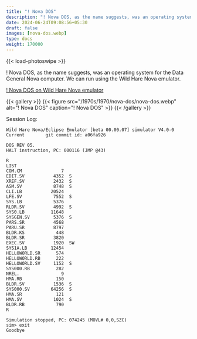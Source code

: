 ```yaml
---
title: "! Nova DOS"
description: "! Nova DOS, as the name suggests, was an operating system for the Data General Nova computer."
date: 2024-06-24T09:08:56+05:30
draft: false
images: [nova-dos.webp]
type: docs
weight: 170000
---
```


{{< load-photoswipe >}}

! Nova DOS, as the name suggests, was an operating system for the Data General Nova computer. We can run using the Wild Hare Nova emulator.

<section class="section section-sm">
  <div class="container">
    <div class="row justify-content-center text-center">
      <div class="col-lg-5">
        <p><a class="btn btn-primary btn-sm px-4 mb-1" href="https://virtualhub.eu.org/1970s/1970/nova-dos/wh/" role="button">! Nova DOS on Wild Hare Nova emulator</a></p>
      </div>
    </div>
  </div>
</section>

{{< gallery >}}
  {{< figure src="/1970s/1970/nova-dos/nova-dos.webp" alt="! Nova DOS" caption="! Nova DOS" >}}
{{< /gallery >}}

Session Log:

```console
Wild Hare Nova/Eclipse Emulator [beta 00.00.07] simulator V4.0-0 Current        git commit id: a06fa926

DOS REV 05.
HALT instruction, PC: 000116 (JMP @43)

R
LIST
COM.CM               7
EDIT.SV           4352  S
XREF.SV           2432  S
ASM.SV            8748  S
CLI.LB           20524
LFE.SV            7552  S
SYS.LB            5376
RLDR.SV           4992  S
SYS0.LB          11648
SYSGEN.SV         5376  S
PARS.SR           4568
PARU.SR           8797
BLDR.KS            448
BLDR.SR           3820
EXEC.SV           1920  SW
SYS1A.LB         12454
HELLOWORLD.SR      574
HELLOWORLD.RB      222
HELLOWORLD.SV     1152  S
SYS000.RB          282
NREL.                9
HMA.RB             150
BLDR.SV           1536  S
SYS000.SV        64256  S
HMA.SR             121
HMA.SV            1024  S
BLDR.RB            790
R

Simulation stopped, PC: 074245 (MOVL# 0,0,SZC)
sim> exit
Goodbye
```
